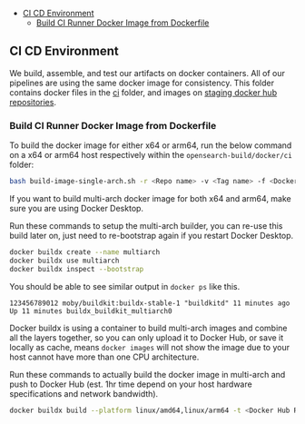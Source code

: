- [CI CD Environment](#ci-cd-environment)
  - [Build CI Runner Docker Image from Dockerfile](#build-ci-runner-docker-image-from-dockerfile)
  

## CI CD Environment

We build, assemble, and test our artifacts on docker containers. All of our pipelines are using the same docker image for consistency. This folder contains docker files in the [ci](./ci) folder, and images on [staging docker hub repositories](https://hub.docker.com/r/opensearchstaging/ci-runner/).

### Build CI Runner Docker Image from Dockerfile

To build the docker image for either x64 or arm64, run the below command on a x64 or arm64 host respectively within the `opensearch-build/docker/ci` folder:

```bash
bash build-image-single-arch.sh -r <Repo name> -v <Tag name> -f <Docker File Path>
```

If you want to build multi-arch docker image for both x64 and arm64, make sure you are using Docker Desktop.

Run these commands to setup the multi-arch builder, you can re-use this build later on, just need to re-bootstrap again if you restart Docker Desktop.

```bash
docker buildx create --name multiarch
docker buildx use multiarch
docker buildx inspect --bootstrap
```

You should be able to see similar output in `docker ps` like this.

```
123456789012 moby/buildkit:buildx-stable-1 "buildkitd" 11 minutes ago Up 11 minutes buildx_buildkit_multiarch0
```

Docker buildx is using a container to build multi-arch images and combine all the layers together, so you can only upload it to Docker Hub, or save it locally as cache, means `docker images` will not show the image due to your host cannot have more than one CPU architecture.

Run these commands to actually build the docker image in multi-arch and push to Docker Hub (est. 1hr time depend on your host hardware specifications and network bandwidth).

```bash
docker buildx build --platform linux/amd64,linux/arm64 -t <Docker Hub RepoName>/<Docker Image Name>:<Tag Name> -f <Docker File Path> --push .
```